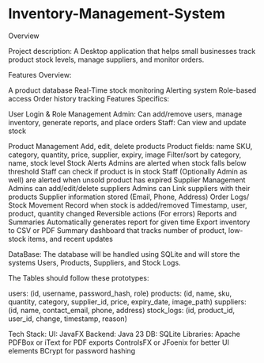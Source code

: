 # Inventory-Management-System
Overview

Project description:
A Desktop application that helps small businesses track product stock levels, manage suppliers, and monitor orders. 

Features Overview:

A product database
Real-Time stock monitoring
Alerting system
Role-based access
Order history tracking
Features Specifics:

User Login & Role Management
Admin: Can add/remove users, manage inventory, generate reports, and place orders
Staff: Can view and update stock

Product Management
Add, edit, delete products
Product fields: name SKU, category, quantity, price, supplier, expiry, image
Filter/sort by category, name, stock level
Stock Alerts
Admins are alerted when stock falls below threshold
Staff can check if product is in stock
Staff (Optionally Admin as well) are alerted when unsold product has expired
Supplier Management
Admins can add/edit/delete suppliers
Admins can Link suppliers with their products
Supplier information stored (Email, Phone, Address)
Order Logs/ Stock Movement
Record when stock is added/removed
Timestamp, user, product, quantity changed
Reversible actions (For errors)
Reports and Summaries
Automatically generates report for given time
Export inventory to CSV or PDF
Summary dashboard that tracks number of product, low-stock items, and recent updates

DataBase:
The database will be handled using SQLite and will store the systems Users, Products, Suppliers, and Stock Logs. 

The Tables should follow these prototypes:

users: (id, username, password_hash, role)
products: (id, name, sku, quantity, category, supplier_id, price, expiry_date, image_path)
suppliers: (id, name, contact_email, phone, address)
stock_logs: (id, product_id, user_id, change, timestamp, reason)

Tech Stack: 
UI: JavaFX
Backend: Java 23
DB: SQLite
Libraries:
Apache PDFBox or iText for PDF exports
ControlsFX or JFoenix for better UI elements
BCrypt for password hashing
